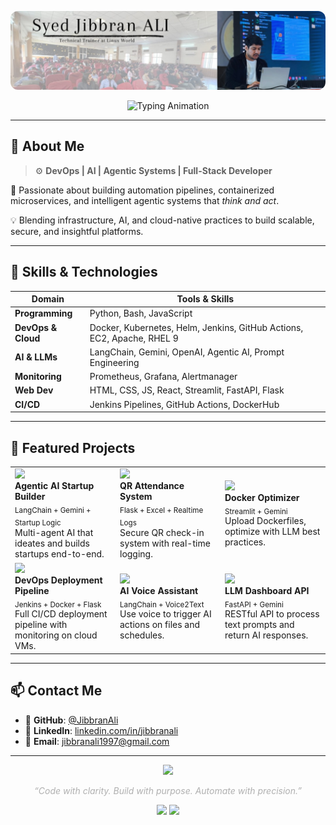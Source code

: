 <!-- HEADER SECTION -->
<p align="center">
  <img src="https://raw.githubusercontent.com/JibbranAli/JibbranAli/main/assets/jibbran_banner_dark.png" alt="Jibbran Ali — DevOps + AI Engineer" style="max-width: 100%; border-radius: 12px;" />
</p>

<p align="center">
  <img src="https://readme-typing-svg.demolab.com?font=Fira+Code&size=24&duration=3000&pause=1000&color=FF2C2C&center=true&vCenter=true&width=1000&lines=DevOps+Engineer+%7C+LLMs+Specialist+%7C+Agentic+AI+Architect;Kubernetes+%7C+Docker+%7C+GitHub+Actions+%7C+CI%2FCD;LangChain+%7C+Streamlit+%7C+Gemini+%7C+Automation+Architect" alt="Typing Animation" />
</p>

---

## 🚀 About Me

> ⚙️ **DevOps | AI | Agentic Systems | Full-Stack Developer**

🎯 Passionate about building automation pipelines, containerized microservices, and intelligent agentic systems that *think and act*.

💡 Blending infrastructure, AI, and cloud-native practices to build scalable, secure, and insightful platforms.

---

## 🧠 Skills & Technologies

| Domain              | Tools & Skills                                                                 |
|---------------------|----------------------------------------------------------------------------------|
| **Programming**      | Python, Bash, JavaScript                                                        |
| **DevOps & Cloud**   | Docker, Kubernetes, Helm, Jenkins, GitHub Actions, EC2, Apache, RHEL 9          |
| **AI & LLMs**        | LangChain, Gemini, OpenAI, Agentic AI, Prompt Engineering                      |
| **Monitoring**       | Prometheus, Grafana, Alertmanager                                               |
| **Web Dev**          | HTML, CSS, JS, React, Streamlit, FastAPI, Flask                                 |
| **CI/CD**            | Jenkins Pipelines, GitHub Actions, DockerHub                                   |

---

## 🌟 Featured Projects

<table>
  <tr>
    <td width="33%">
      <img src="https://img.icons8.com/ios-filled/100/FF2C2C/artificial-intelligence.png" width="50" />  
      <br />
      <b>Agentic AI Startup Builder</b><br />
      <sub>LangChain + Gemini + Startup Logic</sub>
      <br />
      Multi-agent AI that ideates and builds startups end-to-end.
    </td>
    <td width="33%">
      <img src="https://img.icons8.com/ios-filled/100/FF2C2C/qr-code.png" width="50" />
      <br />
      <b>QR Attendance System</b><br />
      <sub>Flask + Excel + Realtime Logs</sub>
      <br />
      Secure QR check-in system with real-time logging.
    </td>
    <td width="33%">
      <img src="https://img.icons8.com/ios-filled/100/FF2C2C/docker.png" width="50" />
      <br />
      <b>Docker Optimizer</b><br />
      <sub>Streamlit + Gemini</sub>
      <br />
      Upload Dockerfiles, optimize with LLM best practices.
    </td>
  </tr>
  <tr>
    <td width="33%">
      <img src="https://img.icons8.com/ios-filled/100/FF2C2C/deployment.png" width="50" />
      <br />
      <b>DevOps Deployment Pipeline</b><br />
      <sub>Jenkins + Docker + Flask</sub>
      <br />
      Full CI/CD deployment pipeline with monitoring on cloud VMs.
    </td>
    <td width="33%">
      <img src="https://img.icons8.com/ios-filled/100/FF2C2C/voice-recognition-scan.png" width="50" />
      <br />
      <b>AI Voice Assistant</b><br />
      <sub>LangChain + Voice2Text</sub>
      <br />
      Use voice to trigger AI actions on files and schedules.
    </td>
    <td width="33%">
      <img src="https://img.icons8.com/ios-filled/100/FF2C2C/api.png" width="50" />
      <br />
      <b>LLM Dashboard API</b><br />
      <sub>FastAPI + Gemini</sub>
      <br />
      RESTful API to process text prompts and return AI responses.
    </td>
  </tr>
</table>

---

## 📫 Contact Me

- 🔗 **GitHub**: [@JibbranAli](https://github.com/JibbranAli)
- 💼 **LinkedIn**: [linkedin.com/in/jibbranali](https://linkedin.com/in/jibbranali)
- 📧 **Email**: jibbranali1997@gmail.com

---

<p align="center">
  <img src="https://capsule-render.vercel.app/api?type=rect&color=ff2c2c&height=2" />
</p>

<p align="center" style="color: #B0B0B0">
  <em>“Code with clarity. Build with purpose. Automate with precision.”</em>
</p>

<p align="center">
  <img src="https://github-readme-stats.vercel.app/api?username=JibbranAli&show_icons=true&theme=radical" width="450"/>
  <img src="https://github-readme-streak-stats.herokuapp.com?user=JibbranAli&theme=radical" width="450"/>
</p>
